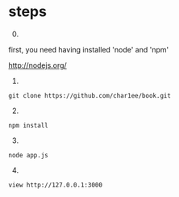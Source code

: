 steps
====
0.

first, you need having installed 'node' and 'npm'

http://nodejs.org/

1.
```
git clone https://github.com/char1ee/book.git
```

2.
```
npm install
```

3.
```
node app.js
```

4.
```
view http://127.0.0.1:3000
```

